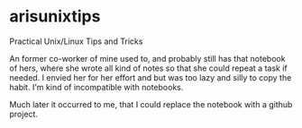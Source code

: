 # arisunixtips
Practical Unix/Linux Tips and Tricks 

An former co-worker of mine used to, and probably still has that
notebook of hers, where she wrote all kind of notes so that she could
repeat a task if needed. I envied her for her effort and but was too lazy
and silly to copy the habit. I'm kind of incompatible with notebooks.

Much later it occurred to me, that I could replace the notebook with a
github project.